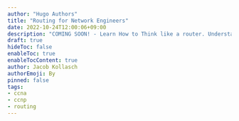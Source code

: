 ```yaml
---
author: "Hugo Authors"
title: "Routing for Network Engineers"
date: 2022-10-24T12:00:06+09:00
description: "COMING SOON! - Learn How to Think like a router. Understand IP Routing from the perspective of a Network Engineer"
draft: true
hideToc: false
enableToc: true
enableTocContent: true
author: Jacob Kollasch
authorEmoji: By
pinned: false
tags: 
- ccna
- ccnp
- routing
---
```


